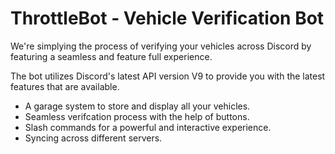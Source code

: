 # ThrottleBot - Vehicle Verification Bot

We're simplying the process of verifying your vehicles across Discord by featuring a seamless and feature full experience.

The bot utilizes Discord's latest API version V9 to provide you with the latest features that are available.

+ A garage system to store and display all your vehicles.
+ Seamless verifcation process with the help of buttons.
+ Slash commands for a powerful and interactive experience.
+ Syncing across different servers.
